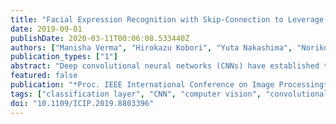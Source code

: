 ```yaml
---
title: "Facial Expression Recognition with Skip-Connection to Leverage Low-Level Features"
date: 2019-09-01
publishDate: 2020-03-11T00:06:08.533440Z
authors: ["Manisha Verma", "Hirokazu Kobori", "Yuta Nakashima", "Noriko Takemura", "Hajime Nagahara"]
publication_types: ["1"]
abstract: "Deep convolutional neural networks (CNNs) have established their feet in the ground of computer vision and machine learning, used in various applications. In this work, an attempt is made to learn a CNN for a task of facial expression recognition (FER). Our network has convolutional layers linked with an FC layer with a skip-connection to the classification layer. Motivation behind this design is that lower layers of a CNN are responsible for lower level features, and facial expressions can be mainly encoded in low-to-mid level features. Hence, in order to leverage the responses from lower layers, all convo-lutional layers are integrated via FC layers. Moreover, a network with shared parameters is used to extract landmark motion trajectory features. These visual and landmark features are fused to improve the performance. Our method is evaluated on the CK+ and Oulu-CASIA facial expression datasets."
featured: false
publication: "*Proc. IEEE International Conference on Image Processing*"
tags: ["classification layer", "CNN", "computer vision", "convolutional layers", "convolutional neural nets", "convolutional neural network", "convolutional neural networks", "Face", "face recognition", "Face recognition", "facial expression recognition", "Facial expression recognition", "Facial features", "facial landmarks", "FC layer", "feature extraction", "Feature extraction", "image classification", "Image sequences", "landmark motion trajectory features", "learning (artificial intelligence)", "low level features.", "machine learning", "Oulu-CASIA facial expression datasets", "skip-connection features", "Videos", "visual landmark features", "Visualization"]
doi: "10.1109/ICIP.2019.8803396"
---
```


